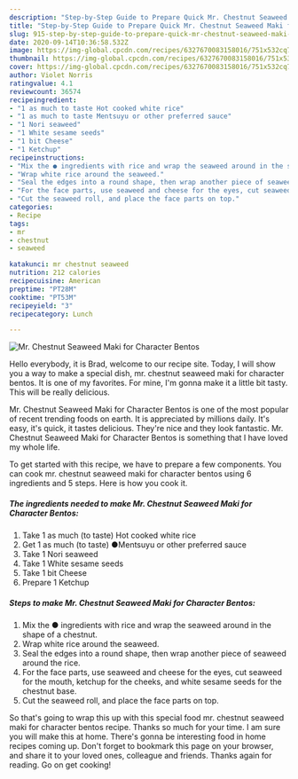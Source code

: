 ```yaml
---
description: "Step-by-Step Guide to Prepare Quick Mr. Chestnut Seaweed Maki for Character Bentos"
title: "Step-by-Step Guide to Prepare Quick Mr. Chestnut Seaweed Maki for Character Bentos"
slug: 915-step-by-step-guide-to-prepare-quick-mr-chestnut-seaweed-maki-for-character-bentos
date: 2020-09-14T10:36:58.532Z
image: https://img-global.cpcdn.com/recipes/6327670083158016/751x532cq70/mr-chestnut-seaweed-maki-for-character-bentos-recipe-main-photo.jpg
thumbnail: https://img-global.cpcdn.com/recipes/6327670083158016/751x532cq70/mr-chestnut-seaweed-maki-for-character-bentos-recipe-main-photo.jpg
cover: https://img-global.cpcdn.com/recipes/6327670083158016/751x532cq70/mr-chestnut-seaweed-maki-for-character-bentos-recipe-main-photo.jpg
author: Violet Norris
ratingvalue: 4.1
reviewcount: 36574
recipeingredient:
- "1 as much to taste Hot cooked white rice"
- "1 as much to taste Mentsuyu or other preferred sauce"
- "1 Nori seaweed"
- "1 White sesame seeds"
- "1 bit Cheese"
- "1 Ketchup"
recipeinstructions:
- "Mix the ● ingredients with rice and wrap the seaweed around in the shape of a chestnut."
- "Wrap white rice around the seaweed."
- "Seal the edges into a round shape, then wrap another piece of seaweed around the rice."
- "For the face parts, use seaweed and cheese for the eyes, cut seaweed for the mouth, ketchup for the cheeks, and white sesame seeds for the chestnut base."
- "Cut the seaweed roll, and place the face parts on top."
categories:
- Recipe
tags:
- mr
- chestnut
- seaweed

katakunci: mr chestnut seaweed 
nutrition: 212 calories
recipecuisine: American
preptime: "PT28M"
cooktime: "PT53M"
recipeyield: "3"
recipecategory: Lunch

---
```



![Mr. Chestnut Seaweed Maki for Character Bentos](https://img-global.cpcdn.com/recipes/6327670083158016/751x532cq70/mr-chestnut-seaweed-maki-for-character-bentos-recipe-main-photo.jpg)

Hello everybody, it is Brad, welcome to our recipe site. Today, I will show you a way to make a special dish, mr. chestnut seaweed maki for character bentos. It is one of my favorites. For mine, I'm gonna make it a little bit tasty. This will be really delicious.



Mr. Chestnut Seaweed Maki for Character Bentos is one of the most popular of recent trending foods on earth. It is appreciated by millions daily. It's easy, it's quick, it tastes delicious. They're nice and they look fantastic. Mr. Chestnut Seaweed Maki for Character Bentos is something that I have loved my whole life.


To get started with this recipe, we have to prepare a few components. You can cook mr. chestnut seaweed maki for character bentos using 6 ingredients and 5 steps. Here is how you cook it.

<!--inarticleads1-->

##### The ingredients needed to make Mr. Chestnut Seaweed Maki for Character Bentos:

1. Take 1 as much (to taste) Hot cooked white rice
1. Get 1 as much (to taste) ●Mentsuyu or other preferred sauce
1. Take 1 Nori seaweed
1. Take 1 White sesame seeds
1. Take 1 bit Cheese
1. Prepare 1 Ketchup




<!--inarticleads2-->

##### Steps to make Mr. Chestnut Seaweed Maki for Character Bentos:

1. Mix the ● ingredients with rice and wrap the seaweed around in the shape of a chestnut.
1. Wrap white rice around the seaweed.
1. Seal the edges into a round shape, then wrap another piece of seaweed around the rice.
1. For the face parts, use seaweed and cheese for the eyes, cut seaweed for the mouth, ketchup for the cheeks, and white sesame seeds for the chestnut base.
1. Cut the seaweed roll, and place the face parts on top.




So that's going to wrap this up with this special food mr. chestnut seaweed maki for character bentos recipe. Thanks so much for your time. I am sure you will make this at home. There's gonna be interesting food in home recipes coming up. Don't forget to bookmark this page on your browser, and share it to your loved ones, colleague and friends. Thanks again for reading. Go on get cooking!
